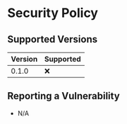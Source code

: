 # Security Policy

## Supported Versions

| Version | Supported          |
| ------- | ------------------ |
| 0.1.0   | :x: |

## Reporting a Vulnerability

- N/A
